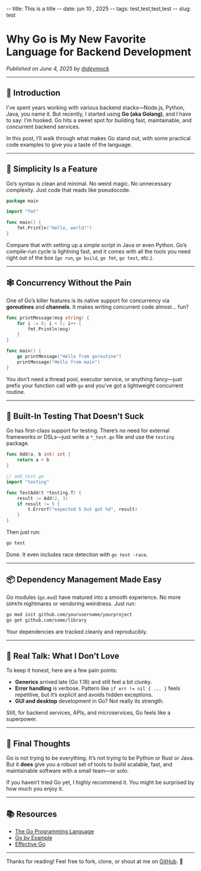 -- title: This is a title
-- date: jun 10 , 2025
-- tags: test,test,test,test 
-- slug: test 

# Why Go is My New Favorite Language for Backend Development

*Published on June 4, 2025 by [@devmock](https://github.com/devmock)*

---

## 🚀 Introduction

I've spent years working with various backend stacks—Node.js, Python, Java, you name it. But recently, I started using **Go (aka Golang)**, and I have to say: I'm hooked. Go hits a sweet spot for building fast, maintainable, and concurrent backend services.

In this post, I’ll walk through what makes Go stand out, with some practical code examples to give you a taste of the language.

---

## 🧠 Simplicity Is a Feature

Go’s syntax is clean and minimal. No weird magic. No unnecessary complexity. Just code that reads like pseudocode.

```go
package main

import "fmt"

func main() {
    fmt.Println("Hello, world!")
}
```

Compare that with setting up a simple script in Java or even Python. Go’s compile-run cycle is lightning fast, and it comes with all the tools you need right out of the box (`go run`, `go build`, `go fmt`, `go test`, etc.).

---

## 🕸️ Concurrency Without the Pain

One of Go’s killer features is its native support for concurrency via **goroutines** and **channels**. It makes writing concurrent code almost... fun?

```go
func printMessage(msg string) {
    for i := 0; i < 5; i++ {
        fmt.Println(msg)
    }
}

func main() {
    go printMessage("Hello from goroutine")
    printMessage("Hello from main")
}
```

You don’t need a thread pool, executor service, or anything fancy—just prefix your function call with `go` and you’ve got a lightweight concurrent routine.

---

## 🧪 Built-In Testing That Doesn't Suck

Go has first-class support for testing. There’s no need for external frameworks or DSLs—just write a `*_test.go` file and use the `testing` package.

```go
func Add(a, b int) int {
    return a + b
}
```

```go
// add_test.go
import "testing"

func TestAdd(t *testing.T) {
    result := Add(2, 3)
    if result != 5 {
        t.Errorf("expected 5 but got %d", result)
    }
}
```

Then just run:

```bash
go test
```

Done. It even includes race detection with `go test -race`.

---

## 📦 Dependency Management Made Easy

Go modules (`go.mod`) have matured into a smooth experience. No more `GOPATH` nightmares or vendoring weirdness. Just run:

```bash
go mod init github.com/yourusername/yourproject
go get github.com/some/library
```

Your dependencies are tracked cleanly and reproducibly.

---

## 💬 Real Talk: What I Don’t Love

To keep it honest, here are a few pain points:

* **Generics** arrived late (Go 1.18) and still feel a bit clunky.
* **Error handling** is verbose. Pattern like `if err != nil { ... }` feels repetitive, but it’s explicit and avoids hidden exceptions.
* **GUI and desktop** development in Go? Not really its strength.

Still, for backend services, APIs, and microservices, Go feels like a superpower.

---

## 🎯 Final Thoughts

Go is not trying to be everything. It’s not trying to be Python or Rust or Java. But it **does** give you a robust set of tools to build scalable, fast, and maintainable software with a small team—or solo.

If you haven’t tried Go yet, I highly recommend it. You might be surprised by how much you enjoy it.

---

## 📚 Resources

* [The Go Programming Language](https://golang.org/)
* [Go by Example](https://gobyexample.com/)
* [Effective Go](https://golang.org/doc/effective_go)

---

Thanks for reading! Feel free to fork, clone, or shout at me on [GitHub](https://github.com/devmock). 🐹
